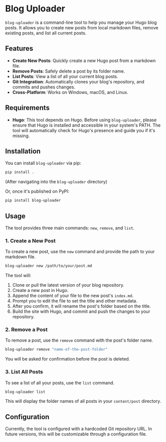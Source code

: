 # Blog Uploader

`blog-uploader` is a command-line tool to help you manage your Hugo blog posts. It allows you to create new posts from local markdown files, remove existing posts, and list all current posts.

## Features

- **Create New Posts**: Quickly create a new Hugo post from a markdown file.
- **Remove Posts**: Safely delete a post by its folder name.
- **List Posts**: View a list of all your current blog posts.
- **Git Integration**: Automatically clones your blog's repository, and commits and pushes changes.
- **Cross-Platform**: Works on Windows, macOS, and Linux.

## Requirements

- **Hugo**: This tool depends on Hugo. Before using `blog-uploader`, please ensure that Hugo is installed and accessible in your system's PATH. The tool will automatically check for Hugo's presence and guide you if it's missing.

## Installation

You can install `blog-uploader` via pip:

```bash
pip install .
```
(After navigating into the `blog-uploader` directory)

Or, once it's published on PyPI:
```bash
pip install blog-uploader
```

## Usage

The tool provides three main commands: `new`, `remove`, and `list`.

### 1. Create a New Post

To create a new post, use the `new` command and provide the path to your markdown file.

```bash
blog-uploader new /path/to/your/post.md
```

The tool will:
1. Clone or pull the latest version of your blog repository.
2. Create a new post in Hugo.
3. Append the content of your file to the new post's `index.md`.
4. Prompt you to edit the file to set the title and other metadata.
5. After you confirm, it will rename the post's folder based on the title.
6. Build the site with Hugo, and commit and push the changes to your repository.

### 2. Remove a Post

To remove a post, use the `remove` command with the post's folder name.

```bash
blog-uploader remove "name-of-the-post-folder"
```

You will be asked for confirmation before the post is deleted.

### 3. List All Posts

To see a list of all your posts, use the `list` command.

```bash
blog-uploader list
```

This will display the folder names of all posts in your `content/post` directory.

## Configuration

Currently, the tool is configured with a hardcoded Git repository URL. In future versions, this will be customizable through a configuration file.
